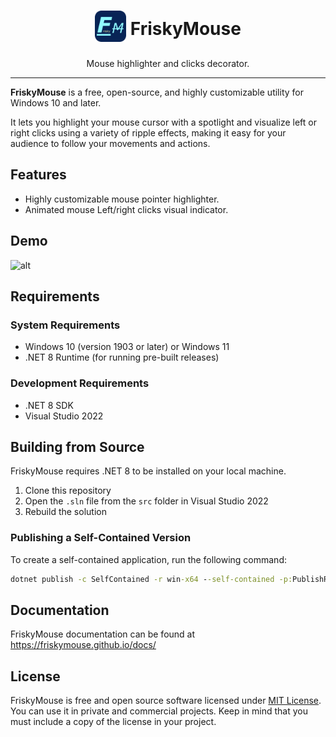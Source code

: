 <div align="center">  
  <h1 style="font-size: 2em;">
    <span style="display: inline-block; vertical-align: middle;">
      <img src="src/fm-logo.png" alt="FriskyMouse Logo" width="50">
    </span>
    <span style="display: inline-block; vertical-align: middle;">
      FriskyMouse
    </span>
  </h1>
  <p>Mouse highlighter and clicks decorator.</p>  
</div>

---

**FriskyMouse** is a free, open-source, and highly customizable utility for Windows 10 and later.

It lets you highlight your mouse cursor with a spotlight and visualize left or right clicks using a variety of ripple effects, making it easy for your audience to follow your movements and actions.

## Features

- Highly customizable mouse pointer highlighter.
- Animated mouse Left/right clicks visual indicator.

## Demo

![alt](screenshots/demo.gif)

## Requirements

### System Requirements

- Windows 10 (version 1903 or later) or Windows 11
- .NET 8 Runtime (for running pre-built releases)

### Development Requirements

- .NET 8 SDK
- Visual Studio 2022

## Building from Source

FriskyMouse requires .NET 8 to be installed on your local machine.

1. Clone this repository
2. Open the `.sln` file from the `src` folder in Visual Studio 2022
3. Rebuild the solution

### Publishing a Self-Contained Version

To create a self-contained application, run the following command:

```bat
dotnet publish -c SelfContained -r win-x64 --self-contained -p:PublishReadyToRun=true
```

## Documentation

FriskyMouse documentation can be found at https://friskymouse.github.io/docs/

## License

FriskyMouse is free and open source software licensed under [MIT License](https://mit-license.org/). You can use it in private and commercial projects.
Keep in mind that you must include a copy of the license in your project.
